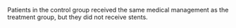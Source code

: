 Patients in the control group received the same medical management as the treatment group, but they did not receive stents.
